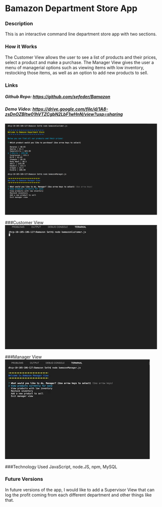 # Bamazon Department Store App

### Description 

This is an interactive command line department store app with two sections. 

### How it Works
The Customer View allows the user to see a list of products and their prices, select a product and make a purchase. The Manager View gives the user a menu of managerial options such as viewing items with low inventory, restocking those items, as well as an option to add new products to sell.

### Links
##### Github Repo:  https://github.com/sefeder/Bamazon

##### Demo Video:  https://drive.google.com/file/d/1A8-zsDnOZBItw01hVTZCgbN2LbF1wHnN/view?usp=sharing

![Screenshot of Bamazon](images/BamazonScreenShot.png)

###Customer View
![Customer View GIF](images/Customer.gif)

###Manager View
![Manager View GIF](images/Manager.gif)

###Technology Used
JavaScript,
node.JS,
npm,
MySQL

### Future Versions
In future versions of the app, I would like to add a Supervisor View that can log the profit coming from each different department and other things like that.

